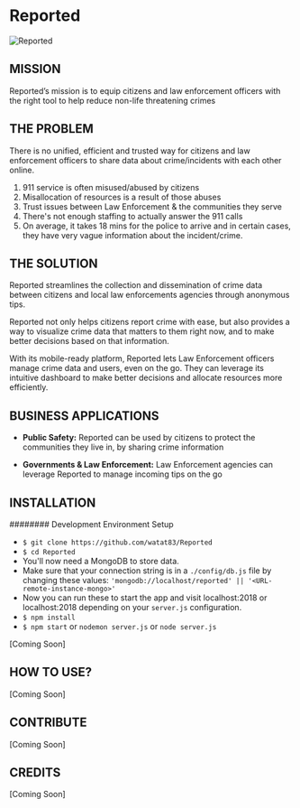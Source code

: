 # Reported  

![Reported](https://storage.googleapis.com/reported/media/images/PhotoRealistic2.jpg)

MISSION
-------
Reported’s mission is to equip citizens and law enforcement officers with the right tool to help reduce non-life threatening crimes

THE PROBLEM
-------
There is no unified, efficient and trusted way for citizens and law enforcement officers to share data about crime/incidents with each other online. 
1. 911 service is often misused/abused by citizens
2. Misallocation of resources is a result of those abuses
3. Trust issues between Law Enforcement & the communities they serve
4. There's not enough staffing to actually answer the 911 calls
5. On average, it takes 18 mins for the police to arrive and in certain cases, they have very vague information about the incident/crime.

THE SOLUTION
-------
Reported streamlines the collection and dissemination of crime data between citizens and local law enforcements agencies through anonymous tips.

Reported not only helps citizens report crime with ease, but also provides a way to visualize crime data that matters to them right now, and to make better decisions based on that information. 

With its mobile-ready platform, Reported lets Law Enforcement officers manage crime data and users, even on the go. They can leverage its intuitive dashboard to make better decisions and allocate resources more efficiently.

BUSINESS APPLICATIONS
-------
* **Public Safety:** Reported can be used by citizens to protect the communities they live in, by sharing crime information

* **Governments & Law Enforcement:** Law Enforcement agencies can leverage Reported to manage incoming tips on the go

INSTALLATION
-------

######## Development Environment Setup  

* `$ git clone https://github.com/watat83/Reported`
* `$ cd Reported`
* You'll now need a MongoDB to store data.
* Make sure that your connection string is in a `./config/db.js` file by changing these values: `'mongodb://localhost/reported' || '<URL-remote-instance-mongo>'`
* Now you can run these to start the app and visit localhost:2018 or localhost:2018 depending on your `server.js` configuration.
* `$ npm install`
* `$ npm start` or `nodemon server.js` or `node server.js`

[Coming Soon]

HOW TO USE?
-------
[Coming Soon]

CONTRIBUTE
-------
[Coming Soon]

CREDITS
-------
[Coming Soon]